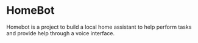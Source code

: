 # HomeBot
Homebot is a project to build a local home assistant to help perform tasks and provide help through a voice interface.

